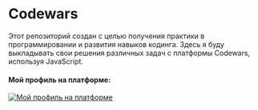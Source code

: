 # Codewars

Этот репозиторий создан с целью получения практики в программировании и развития навыков кодинга. Здесь я буду выкладывать свои решения различных задач с платформы Codewars, используя JavaScript.

#### Мой профиль на платформе:

[![Мой профиль на платформе](https://www.codewars.com/users/VVasilevich/badges/large)](https://www.codewars.com/users/VVasilevich)
